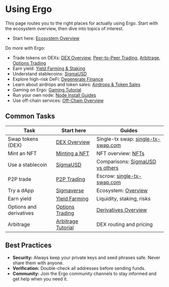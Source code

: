# Using Ergo

This page routes you to the right places for actually using Ergo. Start with the ecosystem overview, then dive into topics of interest.

- Start here: [Ecosystem Overview](uses/use-cases-overview.md)

Do more with Ergo:

- Trade tokens on DEXs: [DEX Overview](uses/dex.md), [Peer-to-Peer Trading](eco/p2p-trading.md), [Arbitrage](tutorials/arb.md), [Options Trading](tutorials/trading-options.md)
- Earn yield: [Yield Farming & Staking](tutorials/yield.md)
- Understand stablecoins: [SigmaUSD](uses/sigmausd.md)
- Explore high-risk DeFi: [Degenerate Finance](uses/degfi.md)
- Learn about airdrops and token sales: [Airdrops & Token Sales](tutorials/airdrops.md)
- Gaming on Ergo: [Gaming Tutorial](tutorials/gaming-tutorial.md)
- Run your own node: [Node Install Guides](node/install.md)
- Use off-chain services: [Off-Chain Overview](dev/oc/off-chain-overview.md)

## Common Tasks

| Task | Start here | Guides |
| --- | --- | --- |
| Swap tokens (DEX) | [DEX Overview](uses/dex.md) | Single-tx swap: [single-tx-swap.com](https://www.single-tx-swap.com/) |
| Mint an NFT | [Minting a NFT](dev/tokens/nfts/create.md) | NFT overview: [NFTs](dev/tokens/nfts/nfts-overview.md) |
| Use a stablecoin | [SigmaUSD](uses/sigmausd.md) | Comparisons: [SigmaUSD vs others](uses/sigmausd/comparison.md) |
| P2P trade | [P2P Trading](eco/p2p-trading.md) | Escrow: [single-tx-swap.com](https://www.single-tx-swap.com/) |
| Try a dApp | [Sigmaverse](https://sigmaverse.io) | Ecosystem: [Overview](uses/use-cases-overview.md) |
| Earn yield | [Yield Farming](tutorials/yield.md) | Liquidity, staking, risks |
| Options and derivatives | [Options Trading](tutorials/trading-options.md) | [Derivatives Overview](uses/deriv.md) |
| Arbitrage | [Arbitrage Tutorial](tutorials/arb.md) | DEX routing and pricing |

## Best Practices

- **Security:** Always keep your private keys and seed phrases safe. Never share them with anyone.
- **Verification:** Double-check all addresses before sending funds.
- **Community:** Join the Ergo community channels to stay informed and get help when you need it.

